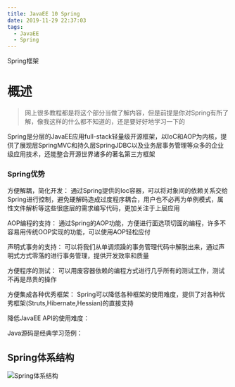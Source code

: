 ```yaml
---
title: JavaEE 10 Spring
date: 2019-11-29 22:37:03
tags:
  - JavaEE
  - Spring
---
```

Spring框架

<!--more-->

# 概述

> 网上很多教程都是将这个部分当做了解内容，但是前提是你对Spring有所了解，像我这样的什么都不知道的，还是要好好地学习一下的

Spring是分层的JavaEE应用full-stack轻量级开源框架，以IoC和AOP为内核，提供了展现层SpringMVC和持久层SpringJDBC以及业务层事务管理等众多的企业级应用技术，还能整合开源世界诸多的著名第三方框架

### Spring优势

方便解耦，简化开发：
通过Spring提供的Ioc容器，可以将对象间的依赖关系交给Spring进行控制，避免硬解码造成过度程序耦合，用户也不必再为单例模式，属性文件解析等这些很底层的需求编写代码，更加关注于上层应用

AOP编程的支持：
通过Spring的AOP功能，方便进行面选项切面的编程，许多不容易用传统OOP实现的功能，可以使用AOP轻松应付

声明式事务的支持：
可以将我们从单调烦躁的事务管理代码中解脱出来，通过声明式方式零落的进行事务管理，提供开发效率和质量

方便程序的测试：
可以用废容器依赖的编程方式进行几乎所有的测试工作，测试不再是昂贵的操作

方便集成各种优秀框架：
Spring可以降低各种框架的使用难度，提供了对各种优秀框架(Struts,Hibernate,Hessian)的直接支持

降低JavaEE API的使用难度：

Java源码是经典学习范例：

## Spring体系结构

![Spring体系结构](/assets/JavaEE/spring-01.png)

